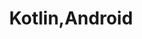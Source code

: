 ---
title: "Kotlin,Android"
layout: category
permalink: /android/
author_profile: true
taxonomy: Kotlin,Android
sidebar:
nav: "categories"
---
